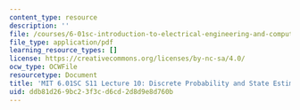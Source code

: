 ```yaml
---
content_type: resource
description: ''
file: /courses/6-01sc-introduction-to-electrical-engineering-and-computer-science-i-spring-2011/ddb81d269bc23f3cd6cd2d8d9e8d760b_MIT6_01SC_S11_lec10_300k.pdf
file_type: application/pdf
learning_resource_types: []
license: https://creativecommons.org/licenses/by-nc-sa/4.0/
ocw_type: OCWFile
resourcetype: Document
title: 'MIT 6.01SC S11 Lecture 10: Discrete Probability and State Estimation Transcript'
uid: ddb81d26-9bc2-3f3c-d6cd-2d8d9e8d760b
---
```

